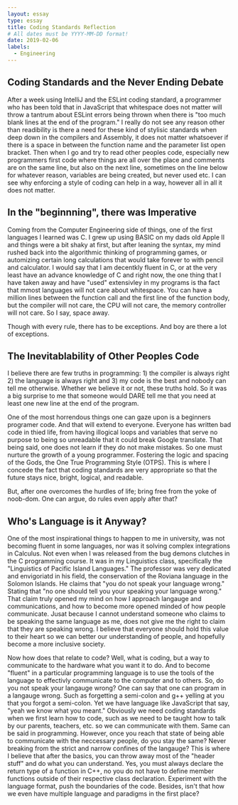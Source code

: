 ```yaml
---
layout: essay
type: essay
title: Coding Standards Reflection
# All dates must be YYYY-MM-DD format!
date: 2019-02-06
labels:
  - Engineering
---
```


## Coding Standards and the Never Ending Debate

After a week using IntelliJ and the ESLint coding standard, a programmer who has been told that in JavaScript that whitespace does not matter will throw a tantrum about ESLint errors being thrown when there is "too much blank lines at the end of the program." I really do not see any reason other than readibility is there a need for these kind of stylisic standards when deep down in the compilers and Assembly, it does not matter whatsoever if there is a space in between the function name and the parameter list open bracket. Then when I go and try to read other peoples code, especially new programmers first code where things are all over the place and comments are on the same line, but also on the next line, sometimes on the line below for whatever reason, variables are being created, but never used etc. I can see why enforcing a style of coding can help in a way, however all in all it does not matter.

## In the "beginnning", there was Imperative

Coming from the Computer Engineering side of things, one of the first languages I learned was C. I grew up using BASIC on my dads old Apple II and things were a bit shaky at first, but after leaning the syntax, my mind rushed back into the algorithmic thinking of programming games, or automizing certain long calculations that would take forever to with pencil and calculator. I would say that I am decentkly fluent in C, or at the very least have an advance knowledge of C and right now, the one thing that I have taken away and have "used" extensivley in my programs is tha fact that mmost languages will not care about whitespace. You can have a million lines between the function call and the first line of the function body, but the compiler will not care, the CPU will not care, the memory controller will not care. So I say, space away. 

Though with every rule, there has to be exceptions. And boy are there a lot of exceptions.

## The Inevitablability of Other Peoples Code

I believe there are few truths in programming: 1) the compiler is always right 2) the language is always right and 3) my code is the best and nobody can tell me otherwise. Whether we believe it or not, these truths hold. So it was a big surprise to me that someone would DARE tell me that you need at least one new line at the end of the program. 

One of the most horrendous things one can gaze upon is a beginners programer code. And that will extend to everyone. Everyone has written bad code in thied life, from having illogical loops and variables that serve no purpose to being so unreadable that it could break Google translate. That being said, one does not learn if they do not make mistakes. So one must nurture the growth of a young programmer. Fostering the logic and spacing of the Gods, the One True Programming Style (OTPS). This is where I concede the fact that coding standards are very appropriate so that the future stays nice, bright, logical, and readable.

But, after one overcomes the hurdles of life; bring free from the yoke of noob-dom. One can argue, do rules even apply after that?

## Who's Language is it Anyway?

One of the most inspirational things to happen to me in university, was not becoming fluent in some languages, nor was it solving complex integrations in Calculus. Not even when I was released from the bug demons clutches in the C programming course. It was in my Linguistics class, specifically the "Linguistics of Pacific Island Languages." The professor was very dedicated and envigoriatd in his field, the conservation of the Roviana language in the Solomon Islands. He claims that "you do not speak your language wrong." Stating that "no one should tell you your speaking your language wrong." That claim truly opened my mind on how I approach langauge and communications, and how to become more opened minded of how people communicate. Jusat because I cannot understand someone who claims to be speaking the same language as me, does not give me the right to claim that they are speaking wrong. I believe that everyone should hold this value to their heart so we can better our understanding of people, and hopefully become a more inclusive society. 

Now how does that relate to code? Well, what is coding, but a way to communicate to the hardware what you want it to do. And to become "fluent" in a particular programming language is to use the tools of the language to effectivly communicate to the computer and to others. So, do you not speak your langauge wrong? One can say that one can program in a langauge wrong. Such as forgetting a semi-colon and g++ yelling at you that you forgot a semi-colon. Yet we have language like JavaScript that say, "yeah we know what you meant." Obviously we need coding standards when we first learn how to code, such as we need to be taught how to talk by our parents, teachers, etc. so we can communicate with them. Same can be said in programming. However, once you reach that state of being able to communicate with the neccessary people, do you stay the same? Never breaking from the strict and narrow confines of the langauge? This is where I believe that after the basics, you can throw away most of the "header stuff" and do what you can understand. Yes, you must always declare the return type of a function in C++, no you do not have to define member functions outside of their respective class declaration. Experiment with the language format, push the boundaries of the code. Besides, isn't that how we even have multiple language and paradigms in the first place?
